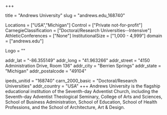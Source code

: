 
+++

title = "Andrews University"
slug = "andrews.edu_168740"

Locations = ["USA","Michigan"]
Control = ["Private not-for-profit"]
CarnegieClassification = ["Doctoral/Research Universities--Intensive"]
AthleticConferences = ["None"]
InstitutionalSize = ["1,000 - 4,999"]
domain = ["andrews.edu"]

Logo = ""

addr_lat = "-86.355149"
addr_long = "41.963266"
addr_street = "4150 Administration Drive, Room 136"
addr_city = "Berrien Springs"
addr_state = "Michigan"
addr_postalcode = "49104"

ipeds_unitid = "168740"
carn_2000_basic = "Doctoral/Research Universities"
addr_country = "USA"
+++
    Andrews University is the flagship educational institution of the Seventh-day Adventist Church, including the Seventh-day Adventist Theological Seminary, College of Arts and Sciences, School of Business Administration, School of Education, School of Health Professions, and the School of Architecture, Art & Design.
